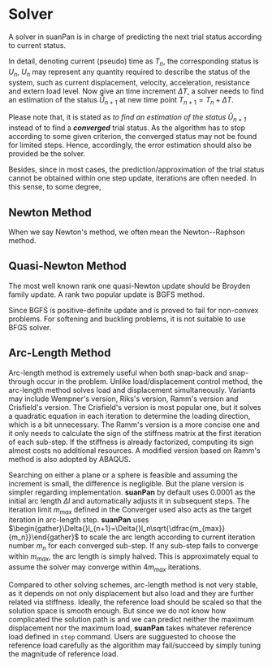 Solver
======

A solver in suanPan is in charge of predicting the next trial status according to current status.

In detail, denoting current (pseudo) time as $T_n$, the corresponding status is $U_n$, $U_n$ may represent any quantity required to describe the status of the system, such as current displacement, velocity, acceleration, resistance and extern load level. Now give an time increment $\Delta{}T$, a solver needs to find an estimation of the status $\hat{U}_{n+1}$ at new time point $T_{n+1}=T_n+\Delta{}T$.

Please note that, it is stated as *to find an estimation of the status $\hat{U}_{n+1}$* instead of to find a ***converged*** trial status. As the algorithm has to stop according to some given criterion, the converged status may not be found for limited steps. Hence, accordingly, the error estimation should also be provided be the solver.

Besides, since in most cases, the prediction/approximation of the trial status cannot be obtained within one step update, iterations are often needed. In this sense, to some degree,

Newton Method
-------------

When we say Newton's method, we often mean the Newton--Raphson method.

Quasi-Newton Method
-------------------

The most well known rank one quasi-Newton update should be Broyden family update. A rank two popular update is BGFS method.

Since BGFS is positive-definite update and is proved to fail for non-convex problems. For softening and buckling problems, it is not suitable to use BFGS solver.

Arc-Length Method
-----------------

Arc-length method is extremely useful when both snap-back and snap-through occur in the problem. Unlike load/displacement control method, the arc-length method solves load and displacement simultaneously. Variants may include Wempner's version, Riks's version, Ramm's version and Crisfield's version. The Crisfield's version is most popular one, but it solves a quadratic equation in each iteration to determine the loading direction, which is a bit unnecessary. The Ramm's version is a more concise one and it only needs to calculate the sign of the stiffness matrix at the first iteration of each sub-step. If the stiffness is already factorized, computing its sign almost costs no additional resources. A modified version based on Ramm's method is also adopted by ABAQUS.

Searching on either a plane or a sphere is feasible and assuming the increment is small, the difference is negligible. But the plane version is simpler regarding implementation. **suanPan** by default uses $0.0001$ as the initial arc length $\Delta{}l$ and automatically adjusts it in subsequent steps. The iteration limit $m_{max}$ defined in the Converger used also acts as the target iteration in arc-length step. **suanPan** uses
$\begin{gather}\Delta{}l_{n+1}=\Delta{}l_n\sqrt{\dfrac{m_{max}}{m_n}}\end{gather}$
to scale the arc length according to current iteration number $m_n$ for each converged sub-step. If any sub-step fails to converge within $m_{max}$, the arc length is simply halved. This is approximately equal to assume the solver may converge within $4m_{max}$ iterations.

Compared to other solving schemes, arc-length method is not very stable, as it depends on not only displacement but also load and they are further related via stiffness. Ideally, the reference load should be scaled so that the solution space is smooth enough. But since we do not know how complicated the solution path is and we can predict neither the maximum displacement nor the maximum load, **suanPan** takes whatever reference load defined in `step` command. Users are sugguested to choose the reference load carefully as the algorithm may fail/succeed by simply tuning the magnitude of reference load.
